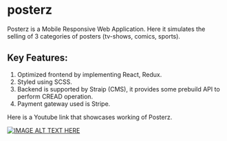 # posterz

Posterz is a Mobile Responsive Web Application. Here it simulates the selling of 3 categories of posters (tv-shows, comics, sports).

## Key Features:
1) Optimized frontend by implementing React, Redux.
2) Styled using SCSS.
3) Backend is supported by Straip (CMS), it provides some prebuild API to perform CREAD operation.
4) Payment gateway used is Stripe.

Here is a Youtube link that showcases working of Posterz.

[![IMAGE ALT TEXT HERE](https://img.youtube.com/vi/TXykXAoXuzs/0.jpg)](https://www.youtube.com/watch?v=TXykXAoXuzs)
